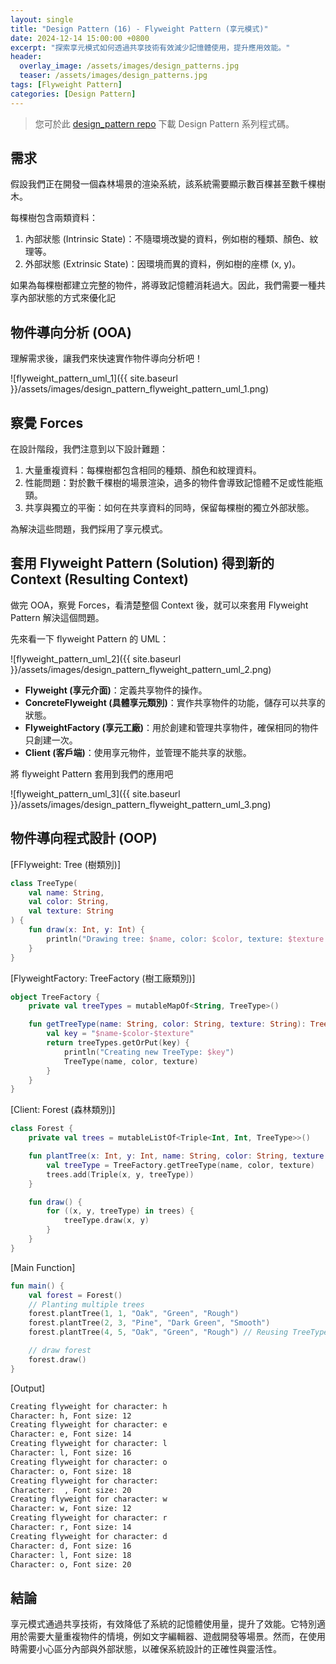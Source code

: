 ```yaml
---
layout: single
title: "Design Pattern (16) - Flyweight Pattern (享元模式)"
date: 2024-12-14 15:00:00 +0800
excerpt: "探索享元模式如何透過共享技術有效減少記憶體使用，提升應用效能。"
header:
  overlay_image: /assets/images/design_patterns.jpg
  teaser: /assets/images/design_patterns.jpg
tags: [Flyweight Pattern]
categories: [Design Pattern]
---
```


> 您可於此 [design_pattern repo](https://github.com/nickhuangcyh/design_pattern) 下載 Design Pattern 系列程式碼。

## 需求

假設我們正在開發一個森林場景的渲染系統，該系統需要顯示數百棵甚至數千棵樹木。

每棵樹包含兩類資料：

1. 內部狀態 (Intrinsic State)：不隨環境改變的資料，例如樹的種類、顏色、紋理等。
2. 外部狀態 (Extrinsic State)：因環境而異的資料，例如樹的座標 (x, y)。

如果為每棵樹都建立完整的物件，將導致記憶體消耗過大。因此，我們需要一種共享內部狀態的方式來優化記

## 物件導向分析 (OOA)

理解需求後，讓我們來快速實作物件導向分析吧！

![flyweight_pattern_uml_1]({{ site.baseurl }}/assets/images/design_pattern_flyweight_pattern_uml_1.png)

## 察覺 Forces

在設計階段，我們注意到以下設計難題：

1. 大量重複資料：每棵樹都包含相同的種類、顏色和紋理資料。
2. 性能問題：對於數千棵樹的場景渲染，過多的物件會導致記憶體不足或性能瓶頸。
3. 共享與獨立的平衡：如何在共享資料的同時，保留每棵樹的獨立外部狀態。

為解決這些問題，我們採用了享元模式。

## 套用 Flyweight Pattern (Solution) 得到新的 Context (Resulting Context)

做完 OOA，察覺 Forces，看清楚整個 Context 後，就可以來套用 Flyweight Pattern 解決這個問題。

先來看一下 flyweight Pattern 的 UML：

![flyweight_pattern_uml_2]({{ site.baseurl }}/assets/images/design_pattern_flyweight_pattern_uml_2.png)

- **Flyweight (享元介面)**：定義共享物件的操作。
- **ConcreteFlyweight (具體享元類別)**：實作共享物件的功能，儲存可以共享的狀態。
- **FlyweightFactory (享元工廠)**：用於創建和管理共享物件，確保相同的物件只創建一次。
- **Client (客戶端)**：使用享元物件，並管理不能共享的狀態。

將 flyweight Pattern 套用到我們的應用吧

![flyweight_pattern_uml_3]({{ site.baseurl }}/assets/images/design_pattern_flyweight_pattern_uml_3.png)

## 物件導向程式設計 (OOP)

[FFlyweight: Tree (樹類別)]

```kotlin
class TreeType(
    val name: String,
    val color: String,
    val texture: String
) {
    fun draw(x: Int, y: Int) {
        println("Drawing tree: $name, color: $color, texture: $texture at ($x, $y)")
    }
}
```

[FlyweightFactory: TreeFactory (樹工廠類別)]

```kotlin
object TreeFactory {
    private val treeTypes = mutableMapOf<String, TreeType>()

    fun getTreeType(name: String, color: String, texture: String): TreeType {
        val key = "$name-$color-$texture"
        return treeTypes.getOrPut(key) {
            println("Creating new TreeType: $key")
            TreeType(name, color, texture)
        }
    }
}
```

[Client: Forest (森林類別)]

```kotlin
class Forest {
    private val trees = mutableListOf<Triple<Int, Int, TreeType>>()

    fun plantTree(x: Int, y: Int, name: String, color: String, texture: String) {
        val treeType = TreeFactory.getTreeType(name, color, texture)
        trees.add(Triple(x, y, treeType))
    }

    fun draw() {
        for ((x, y, treeType) in trees) {
            treeType.draw(x, y)
        }
    }
}
```

[Main Function]

```kotlin
fun main() {
    val forest = Forest()
    // Planting multiple trees
    forest.plantTree(1, 1, "Oak", "Green", "Rough")
    forest.plantTree(2, 3, "Pine", "Dark Green", "Smooth")
    forest.plantTree(4, 5, "Oak", "Green", "Rough") // Reusing TreeType

    // draw forest
    forest.draw()
}
```

[Output]

```bash
Creating flyweight for character: h
Character: h, Font size: 12
Creating flyweight for character: e
Character: e, Font size: 14
Creating flyweight for character: l
Character: l, Font size: 16
Creating flyweight for character: o
Character: o, Font size: 18
Creating flyweight for character:
Character:  , Font size: 20
Creating flyweight for character: w
Character: w, Font size: 12
Creating flyweight for character: r
Character: r, Font size: 14
Creating flyweight for character: d
Character: d, Font size: 16
Character: l, Font size: 18
Character: o, Font size: 20
```

## 結論

享元模式通過共享技術，有效降低了系統的記憶體使用量，提升了效能。它特別適用於需要大量重複物件的情境，例如文字編輯器、遊戲開發等場景。然而，在使用時需要小心區分內部與外部狀態，以確保系統設計的正確性與靈活性。
